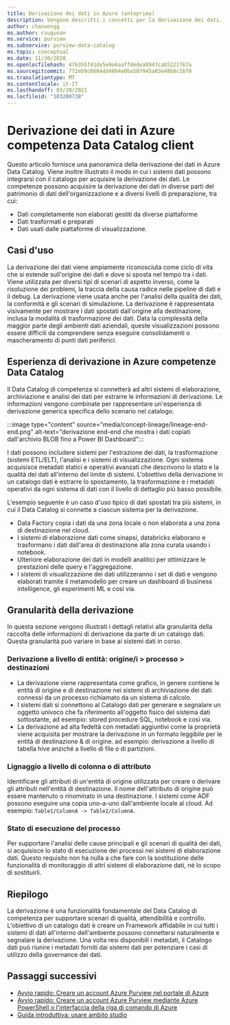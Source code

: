 ```yaml
---
title: Derivazione dei dati in Azure (anteprima)
description: Vengono descritti i concetti per la derivazione dei dati.
author: chanuengg
ms.author: csugunan
ms.service: purview
ms.subservice: purview-data-catalog
ms.topic: conceptual
ms.date: 11/30/2020
ms.openlocfilehash: 476355f41de5e0e6aaffdedea8947cab5221767a
ms.sourcegitcommit: 772eb9c6684dd4864e0ba507945a83e48b8c16f0
ms.translationtype: MT
ms.contentlocale: it-IT
ms.lasthandoff: 03/20/2021
ms.locfileid: "103200738"
---
```

# <a name="data-lineage-in-azure-purview-data-catalog-client"></a>Derivazione dei dati in Azure competenza Data Catalog client

Questo articolo fornisce una panoramica della derivazione dei dati in Azure Data Catalog. Viene inoltre illustrato il modo in cui i sistemi dati possono integrarsi con il catalogo per acquisire la derivazione dei dati. Le competenze possono acquisire la derivazione dei dati in diverse parti del patrimonio di dati dell'organizzazione e a diversi livelli di preparazione, tra cui:

- Dati completamente non elaborati gestiti da diverse piattaforme
- Dati trasformati e preparati
- Dati usati dalle piattaforme di visualizzazione.

## <a name="use-cases"></a>Casi d'uso

La derivazione dei dati viene ampiamente riconosciuta come ciclo di vita che si estende sull'origine dei dati e dove si sposta nel tempo tra i dati. Viene utilizzata per diversi tipi di scenari di aspetto inverso, come la risoluzione dei problemi, la traccia della causa radice nelle pipeline di dati e il debug. La derivazione viene usata anche per l'analisi della qualità dei dati, la conformità e gli scenari di simulazione. La derivazione è rappresentata visivamente per mostrare i dati spostati dall'origine alla destinazione, inclusa la modalità di trasformazione dei dati. Data la complessità della maggior parte degli ambienti dati aziendali, queste visualizzazioni possono essere difficili da comprendere senza eseguire consolidamenti o mascheramento di punti dati periferici.

## <a name="lineage-experience-in-azure-purview-data-catalog"></a>Esperienza di derivazione in Azure competenze Data Catalog

Il Data Catalog di competenza si connetterà ad altri sistemi di elaborazione, archiviazione e analisi dei dati per estrarre le informazioni di derivazione. Le informazioni vengono combinate per rappresentare un'esperienza di derivazione generica specifica dello scenario nel catalogo.

:::image type="content" source="media/concept-lineage/lineage-end-end.png" alt-text="derivazione end-end che mostra i dati copiati dall'archivio BLOB fino a Power BI Dashboard":::

I dati possono includere sistemi per l'estrazione dei dati, la trasformazione (sistemi ETL/ELT), l'analisi e i sistemi di visualizzazione. Ogni sistema acquisisce metadati statici e operativi avanzati che descrivono lo stato e la qualità dei dati all'interno del limite di sistemi. L'obiettivo della derivazione in un catalogo dati è estrarre lo spostamento, la trasformazione e i metadati operativi da ogni sistema di dati con il livello di dettaglio più basso possibile.

L'esempio seguente è un caso d'uso tipico di dati spostati tra più sistemi, in cui il Data Catalog si connette a ciascun sistema per la derivazione.

- Data Factory copia i dati da una zona locale o non elaborata a una zona di destinazione nel cloud. 
- I sistemi di elaborazione dati come sinapsi, databricks elaborano e trasformano i dati dall'area di destinazione alla zona curata usando i notebook.
- Ulteriore elaborazione dei dati in modelli analitici per ottimizzare le prestazioni delle query e l'aggregazione. 
- I sistemi di visualizzazione dei dati utilizzeranno i set di dati e vengono elaborati tramite il metamodello per creare un dashboard di business intelligence, gli esperimenti ML e così via.

## <a name="lineage-granularity"></a>Granularità della derivazione

In questa sezione vengono illustrati i dettagli relativi alla granularità della raccolta delle informazioni di derivazione da parte di un catalogo dati. Questa granularità può variare in base ai sistemi dati in corso.

### <a name="entity-level-lineage-sources--process--targets"></a>Derivazione a livello di entità: origine/i > processo > destinazioni 

- La derivazione viene rappresentata come grafico, in genere contiene le entità di origine e di destinazione nei sistemi di archiviazione dei dati connessi da un processo richiamato da un sistema di calcolo. 
- I sistemi dati si connettono al Catalogo dati per generare e segnalare un oggetto univoco che fa riferimento all'oggetto fisico del sistema dati sottostante, ad esempio: stored procedure SQL, notebook e così via.
- La derivazione ad alta fedeltà con metadati aggiuntivi come la proprietà viene acquisita per mostrare la derivazione in un formato leggibile per le entità di destinazione & di origine. ad esempio: derivazione a livello di tabella hive anziché a livello di file o di partizioni.

### <a name="column-or-attribute-level-lineage"></a>Lignaggio a livello di colonna o di attributo

Identificare gli attributi di un'entità di origine utilizzata per creare o derivare gli attributi nell'entità di destinazione. Il nome dell'attributo di origine può essere mantenuto o rinominato in una destinazione. I sistemi come ADF possono eseguire una copia uno-a-uno dall'ambiente locale al cloud. Ad esempio: `Table1/ColumnA -> Table2/ColumnA`.

### <a name="process-execution-status"></a>Stato di esecuzione del processo

Per supportare l'analisi delle cause principali e gli scenari di qualità dei dati, si acquisisce lo stato di esecuzione dei processi nei sistemi di elaborazione dati. Questo requisito non ha nulla a che fare con la sostituzione delle funzionalità di monitoraggio di altri sistemi di elaborazione dati, né lo scopo di sostituirli. 

## <a name="summary"></a>Riepilogo

La derivazione è una funzionalità fondamentale del Data Catalog di competenza per supportare scenari di qualità, attendibilità e controllo. L'obiettivo di un catalogo dati è creare un Framework affidabile in cui tutti i sistemi di dati all'interno dell'ambiente possono connettersi naturalmente e segnalare la derivazione. Una volta resi disponibili i metadati, il Catalogo dati può riunire i metadati forniti dai sistemi dati per potenziare i casi di utilizzo della governance dei dati.

## <a name="next-steps"></a>Passaggi successivi

* [Avvio rapido: Creare un account Azure Purview nel portale di Azure](create-catalog-portal.md)
* [Avvio rapido: Creare un account Azure Purview mediante Azure PowerShell o l'interfaccia della riga di comando di Azure](create-catalog-powershell.md)
* [Guida introduttiva: usare ambito studio](use-purview-studio.md)
